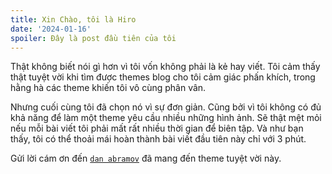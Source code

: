 ```yaml
---
title: Xin Chào, tôi là Hiro
date: '2024-01-16'
spoiler: Đây là post đầu tiên của tôi
---
```


Thật không biết nói gì hơn vì tôi vốn không phải là kẻ hay viết. Tôi cảm thấy thật tuyệt vời khi tìm được themes blog cho tôi cảm giác phấn khích, trong hằng hà các theme khiến tôi vô cùng phân vân. 

Nhưng cuối cùng tôi đã chọn nó vì sự đơn giản. Cũng bởi vì tôi không có đủ khả năng để làm một theme yêu cầu nhiều những hình ảnh. Sẽ thật mệt mỏi nếu mỗi bài viết tôi phải mất rất nhiều thời gian để biên tập. Và như bạn thấy, tôi có thể thoải mái hoàn thành bài viết đầu tiên này chỉ với 3 phút.

Gửi lời cám ơn đến [`dan abramov`](https://overreacted.io/) đã mang đến theme tuyệt vời này.
